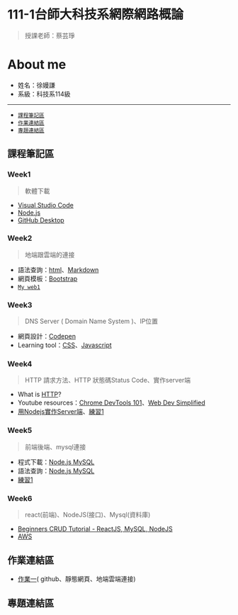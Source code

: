 # 111-1台師大科技系網際網路概論
> 授課老師：蔡芸琤
# About me
* 姓名：徐嫚謙
* 系級：科技系114級

---
* [`課程筆記區`](https://github.com/Manchien/web/blob/main/README.md#%E8%AA%B2%E7%A8%8B%E7%AD%86%E8%A8%98%E5%8D%80)
* [`作業連結區`](https://github.com/Manchien/web/blob/main/README.md#%E4%BD%9C%E6%A5%AD%E9%80%A3%E7%B5%90%E5%8D%80)
* [`專題連結區`](https://github.com/Manchien/web/blob/main/README.md#%E5%B0%88%E9%A1%8C%E9%80%A3%E7%B5%90%E5%8D%80)

## 課程筆記區
### Week1
>軟體下載
* [Visual Studio Code](https://code.visualstudio.com/)
* [Node.js](https://nodejs.org/zh-tw/download/)
* [GitHub Desktop](https://desktop.github.com/)
### Week2
> 地端跟雲端的連接
* 語法查詢：[html](https://www.w3schools.com/html/default.asp)、[Markdown](https://markdown.tw/)
* 網頁模板：[Bootstrap](https://getbootstrap.com/)
* [`My web1`](https://manchien.github.io/web/mypage/)
### Week3
> DNS Server ( Domain Name System )、IP位置
* 網頁設計：[Codepen](https://codepen.io/)
* Learning tool：[CSS](https://learnhtmlcss.online/)、[Javascript](https://learnjavascript.online/app.html)
### Week4
> HTTP 請求方法、HTTP 狀態碼Status Code、實作server端
* What is [HTTP](https://developer.mozilla.org/zh-TW/docs/Web/HTTP/Status)?
* Youtube resources：[Chrome DevTools 101](https://www.youtube.com/playlist?list=PLNYkxOF6rcIC74v_mCLUXbjj7Ng7oTAPE)、[Web Dev Simplified ](https://www.youtube.com/channel/UCFbNIlppjAuEX4znoulh0Cw)
* [用Nodejs實作Server端](https://bird23074035.medium.com/node-js-%E8%B5%B7%E6%89%8B%E5%BC%8F-%E8%87%AA%E6%9E%B6%E4%B8%80%E5%80%8B-web-server-9672f29a6102)、[練習1](https://github.com/Manchien/web/tree/main/Node_web2)

### Week5 
> 前端後端、mysql連接
* 程式下載：[Node.js MySQL](https://dev.mysql.com/downloads/installer/)
* 語法查詢：[Node.js MySQL](https://www.w3schools.com/nodejs/nodejs_mysql.asp)
* [練習1](https://github.com/Manchien/web/tree/main/web2db)
### Week6
> react(前端)、NodeJS(接口)、Mysql(資料庫)
* [Beginners CRUD Tutorial - ReactJS, MySQL, NodeJS](https://www.youtube.com/watch?v=re3OIOr9dJI)
* [AWS](https://aws.amazon.com/tw/free/?trk=cf0164b0-a143-4575-9482-010451b8f1d5&sc_channel=ps&s_kwcid=AL!4422!3!595905315029!e!!g!!aws&ef_id=Cj0KCQjw166aBhDEARIsAMEyZh5hnggiQsplF_P6UUkkZX2JJj2teUg9y6bWtc_GfXtewUDmrzslaXcaAqCFEALw_wcB:G:s&s_kwcid=AL!4422!3!595905315029!e!!g!!aws&all-free-tier.sort-by=item.additionalFields.SortRank&all-free-tier.sort-order=asc&awsf.Free%20Tier%20Types=*all&awsf.Free%20Tier%20Categories=*all)
## 作業連結區 
* [作業一](https://youtu.be/FW6-3n18YDA)( github、靜態網頁、地端雲端連接)
## 專題連結區

